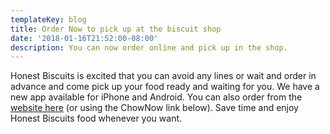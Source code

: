 ```yaml
---
templateKey: blog
title: Order Now to pick up at the biscuit shop
date: '2018-01-16T21:52:00-08:00'
description: You can now order online and pick up in the shop.
---
```

Honest Biscuits is excited that you can avoid any lines or wait and order in advance and come pick up your food ready and waiting for you. We have a new app available for iPhone and Android. You can also order from the [website here](https://ordering.chownow.com/order/10627/locations) (or using the ChowNow link below). Save time and enjoy Honest Biscuits food whenever you want.
